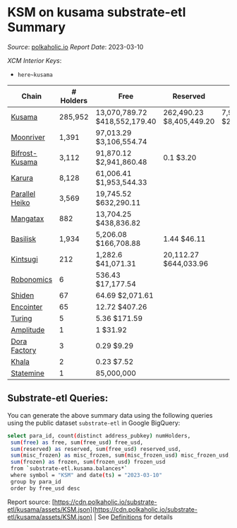 # KSM on kusama substrate-etl Summary

_Source_: [polkaholic.io](https://polkaholic.io) *Report Date*: 2023-03-10


*XCM Interior Keys*:
* `here~kusama`


| Chain | # Holders | Free | Reserved | Misc Frozen | Frozen | Price | AssetID |
| ----- | --------- | ---- | -------- | ----------- | ------ | ----- | ------- |
| [Kusama](/kusama/0-kusama) | 285,952 | 13,070,789.72 $418,552,179.40 | 262,490.23 $8,405,449.20 | 7,955,694.19  $254,756,844.34 | 7,620,365.11 $244,018,953.13 | $32.02 | `{"Token":"KSM"}` |
| [Moonriver](/kusama/2023-moonriver) | 1,391 | 97,013.29 $3,106,554.74 |   |    |   | $32.02 | `{"Token":"42259045809535163221576417993425387648"}` |
| [Bifrost-Kusama](/kusama/2001-bifrost-ksm) | 3,112 | 91,870.12 $2,941,860.48 | 0.1 $3.20 |    |   | $32.02 | `{"Token":"KSM"}` |
| [Karura](/kusama/2000-karura) | 8,128 | 61,006.41 $1,953,544.33 |   |    |   | $32.02 | `{"Token":"KSM"}` |
| [Parallel Heiko](/kusama/2085-parallel-heiko) | 3,569 | 19,745.52 $632,290.11 |   |    |   | $32.02 | `{"Token":"100"}` |
| [Mangatax](/kusama/2110-mangatax) | 882 | 13,704.25 $438,836.82 |   |    |   | $32.02 | `{"Token":"4"}` |
| [Basilisk](/kusama/2090-basilisk) | 1,934 | 5,206.08 $166,708.88 | 1.44 $46.11 |    |   | $32.02 | `{"Token":"1"}` |
| [Kintsugi](/kusama/2092-kintsugi) | 212 | 1,282.6 $41,071.31 | 20,112.27 $644,033.96 |    |   | $32.02 | `{"Token":"KSM"}` |
| [Robonomics](/kusama/2048-robonomics) | 6 | 536.43 $17,177.54 |   |    |   | $32.02 | `{"Token":"4294967295"}` |
| [Shiden](/kusama/2007-shiden) | 67 | 64.69 $2,071.61 |   |    |   | $32.02 | `{"Token":"340282366920938463463374607431768211455"}` |
| [Encointer](/kusama/1001-encointer) | 65 | 12.72 $407.26 |   |    |   | $32.02 | `{"Token":"KSM"}` |
| [Turing](/kusama/2114-turing) | 5 | 5.36 $171.59 |   |    |   | $32.02 | `{"Token":"1"}` |
| [Amplitude](/kusama/2124-amplitude) | 1 | 1 $31.92 |   |    |   | $32.02 | `{"XCM":"KSM"}` |
| [Dora Factory](/kusama/2115-dorafactory) | 3 | 0.29 $9.29 |   |    |   | $32.02 | `{"Token":"KSM"}` |
| [Khala](/kusama/2004-khala) | 2 | 0.23 $7.52 |   |    |   | $32.02 | `{"Token":"0"}` |
| [Statemine](/kusama/1000-statemine) | 1 | 85,000,000  |   |    |   |  | `{"Token":"1234"}` |

## Substrate-etl Queries:
You can generate the above summary data using the following queries using the public dataset `substrate-etl` in Google BigQuery:
```bash
select para_id, count(distinct address_pubkey) numHolders, 
 sum(free) as free, sum(free_usd) free_usd,
 sum(reserved) as reserved, sum(free_usd) reserved_usd,
 sum(misc_frozen) as misc_frozen, sum(misc_frozen_usd) misc_frozen_usd,
 sum(frozen) as frozen, sum(frozen_usd) frozen_usd
 from `substrate-etl.kusama.balances*` 
 where symbol = "KSM" and date(ts) = "2023-03-10"
 group by para_id
 order by free_usd desc
```


Report source: [https://cdn.polkaholic.io/substrate-etl/kusama/assets/KSM.json](https://cdn.polkaholic.io/substrate-etl/kusama/assets/KSM.json) | See [Definitions](/DEFINITIONS.md) for details
